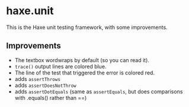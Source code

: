 # haxe.unit

This is the Haxe unit testing framework, with some improvements.

## Improvements

* The textbox wordwraps by default (so you can read it).
* `trace()` output lines are colored blue.
* The line of the test that triggered the error is colored red. 
* adds `assertThrows`
* adds `assertDoesNotThrow`
* adds `assertDotEquals` (same as `assertEquals`, but does comparisons with .equals() rather than ==)
